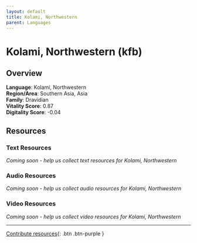 ```yaml
---
layout: default
title: Kolami, Northwestern
parent: Languages
---
```


# Kolami, Northwestern (kfb)

## Overview

**Language**: Kolami, Northwestern  
**Region/Area**: Southern Asia, Asia  
**Family**: Dravidian  
**Vitality Score**: 0.87  
**Digitality Score**: -0.04  

## Resources

### Text Resources
*Coming soon - help us collect text resources for Kolami, Northwestern*

### Audio Resources
*Coming soon - help us collect audio resources for Kolami, Northwestern*

### Video Resources
*Coming soon - help us collect video resources for Kolami, Northwestern*

---

[Contribute resources](https://fairtrain.github.io/){: .btn .btn-purple }
